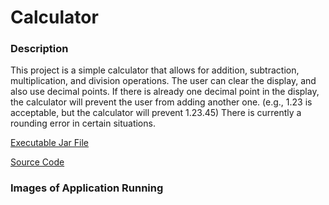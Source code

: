 # Calculator

### Description

This project is a simple calculator that allows for addition, subtraction, multiplication, and division operations. The user can clear the display, and also use decimal points. If there is already one decimal point in the display, the calculator will prevent the user from adding another one. (e.g., 1.23 is acceptable, but the calculator will prevent 1.23.45) There is currently a rounding error in certain situations.

[Executable Jar File](https://github.com/aaWang27/Calculator/raw/main/Calculator.jar)

[Source Code](https://github.com/aaWang27/Calculator/raw/main/CalculatorCode.zip)

### Images of Application Running
